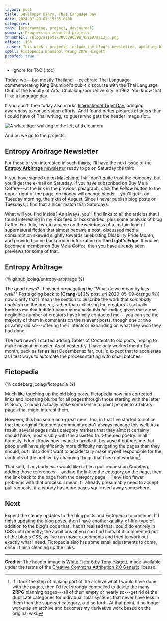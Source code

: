 ```yaml
---
layout: post
title: Developer Diary, Thai Language Day
date: 2024-07-29 07:15:05-0400
categories:
tags: [programming, project, devjournal]
summary: Progress on assorted projects
thumbnail: /blog/assets/3865790598_859d87aa13_o.png
offset: -15%
teaser: This week's projects include the blog's newsletter, updating blog posts, Fictopedia
spell: Fictopedia Bhumibol Orang ZRPG Hisgett
proofed: true
---
```


* Ignore for ToC
{:toc}

Today, we---but mostly Thailand---celebrate [Thai Language](https://en.wikipedia.org/wiki/Thai_language), commemorating King Bhumibol's public discourse with the Thai Language Club of the Faculty of Arts, Chulalongkorn University in 1962.  You know that I like a language day.

If you don't, then today also marks [International Tiger Day](https://en.wikipedia.org/wiki/International_Tiger_Day), bringing awareness to conservation efforts.  And I found better pictures of tigers than I could have of Thai writing, so guess who gets the header image slot...

![A white tiger walking to the left of the camera](/blog/assets/3865790598_859d87aa13_o.png "Must catch the glowing red dot and then sit adorably in a too-small box...")

And on we go to the projects.

## Entropy Arbitrage Newsletter

For those of you interested in such things, I'll have the next issue of the [**Entropy Arbitrage** newsletter](https://www.buymeacoffee.com/jcolag) ready to go on Saturday the third.

If you have signed up [on Mailchimp](https://entropy-arbitrage.mailchimpsites.com/), I still don't quite trust the company, but you'll get the e-mail on Saturday.  If you have subscribed on Buy Me a Coffee---at the link in the previous paragraph, click the *Follow* button to the upper-right of the page; no money will change hands---you'll get it on Tuesday morning, the sixth of August.  Since I never publish blog posts on Tuesdays, I find that a nicer match than Saturdays.

What will you find inside?  As always, you'll find links to all the articles that I found interesting in my RSS feed or bookmarked, plus some analysis of blog traffic.  For July, I wrote a piece on the weirdness of a certain kind of supernatural fiction that almost became a post, discussed media consumption skewed slightly towards celebrating Disability Pride Month, and provided some background information on **The Light's Edge**.  If you've become a member on Buy Me a Coffee, then you have already seen previews for some of that.

## Entropy Arbitrage

{% github jcolag/entropy-arbitrage %}

The good news?  I finished propagating the "What do we mean by *less well*?"  Posts going back to [**Orang-U**]({% post_url 2020-05-09-orangu %}) now clarify that I mean the section to describe the work that *somebody could do* on the project, rather than criticizing the creators.  It actually bothers me that it didn't occur to me to do this far earlier, given that a non-negligible number of creators have kindly contacted me---you can see the majority of them in comments on the relevant posts, though one or two privately did so---offering their intents or expanding on what they wish they had done.

The bad news?  I started adding Tables of Contents to old posts, hoping to make navigation easier.  As of yesterday, I have only worked month-by-month, back as far as last December so far, but I'd expect that to accelerate as I test ways to automate the process starting with small batches.

## Fictopedia

{% codeberg jcolag/fictopedia %}

Much like touching up the old blog posts, Fictopedia now has corrected links and licensing blurbs for all pages through those starting with the letter *R*.  Soon, it should actually make some sense to point people to arbitrary pages that might interest them.

However, this has some non-great news, too, in that I've started to notice that the original Fictopedia community didn't always manage this well.  As a result, several pages miss category markers that they almost certainly should have, most visibly with the assorted fruit-themed poetry.  In all honesty, I don't know how I want to handle it, because it bothers me that people will have significantly more difficulty navigating the pages than they should, *but* I also don't want to accidentally make myself responsible for the contents of the archive by changing things that I see not working[^1].

[^1]:  If I took the step of making part of the archive what *I* would have done with the pages, then I'd feel strongly compelled to delete the many **ZRPG** planning pages---all of them empty or nearly so---get rid of the duplicate categories for individual solar systems that never have less in them than the superset category, and so forth.  At that point, it no longer works as an archive and becomes my derivative work based on the original wiki.

That said, if anybody *else* would like to file a pull request on Codeberg adding those references---adding the link to the category on the page, then the link back to the page from the category page---I envision fewer problems with that process.  I mean, I'll already presumably need to accept pull requests, if anybody has more pages squirreled away somewhere.

## Next

Expect the steady updates to the blog posts and Fictopedia to continue.  If I finish updating the blog posts, then I have another quality-of-life-type of addition to the blog's code that I hadn't realized that I could do entirely in CSS until recently; the ambitious of you can find hints of it commented out of the blog's CSS, as I've run those experiments and tried to work out exactly what I need.  Fictopedia also has some small adjustments to come, once I finish cleaning up the links.

* * *

**Credits**:  The header image is [White Tiger 6](https://www.flickr.com/photos/hisgett/3865790598/) by [Tony Hisgett](https://www.flickr.com/photos/hisgett/), made available under the terms of the [Creative Commons Attribution 2.0 Generic](https://creativecommons.org/licenses/by/2.0/) license.
